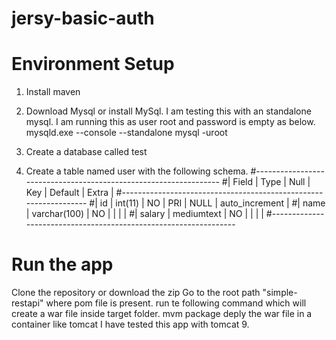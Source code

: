 # jersy-basic-auth

# Environment Setup
1. Install maven
2. Download Mysql or install MySql. I am testing this with an standalone mysql. I am running this as user root and password is empty as below.
    mysqld.exe --console --standalone
    mysql -uroot

3. Create a database called test
4. Create a table named user with the following schema.
#-----------------------------------------------------------------
#| Field  | Type         | Null | Key | Default | Extra          |
#-----------------------------------------------------------------
#| id     | int(11)      | NO   | PRI | NULL    | auto_increment |
#| name   | varchar(100) | NO   |     |         |                |
#| salary | mediumtext   | NO   |     |         |                |
#-----------------------------------------------------------------

# Run the app
Clone the repository or download the zip
Go to the root path "simple-restapi" where pom file is present.
run te following command which will create a war file inside target folder.
mvm package
deply the war file in a container like tomcat I have tested this app with tomcat 9.

